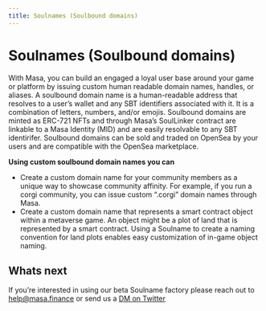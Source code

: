 ```yaml
---
title: Soulnames (Soulbound domains)
---
```


# Soulnames (Soulbound domains)

With Masa, you can build an engaged a loyal user base around your game or platform by issuing custom human readable domain names, handles, or aliases. A soulbound domain name is a human-readable address that resolves to a user’s wallet and any SBT identifiers associated with it. It is a combination of letters, numbers, and/or emojis. Soulbound domains  are minted as ERC-721 NFTs and through Masa’s SoulLinker contract are linkable to a Masa Identity (MID) and are easily resolvable to any SBT identirifer. Soulbound domains can be sold and traded on OpenSea by your users and are compatible with the OpenSea marketplace. 

**Using custom soulbound domain names you can**

- Create a custom domain name for your community members as a unique way to showcase community affinity. For example, if you run a corgi community, you can issue custom “.corgi” domain names through Masa.
- Create a custom domain name that represents a smart contract object within a metaverse game. An object might be a plot of land that is represented by a smart contract. Using a Soulname to create a naming convention for land plots enables easy customization of in-game object naming.

## Whats next 
If you’re interested in using our beta Soulname factory please reach out to help@masa.finance or send us a [DM on Twitter](https://twitter.com/getmasafi)
